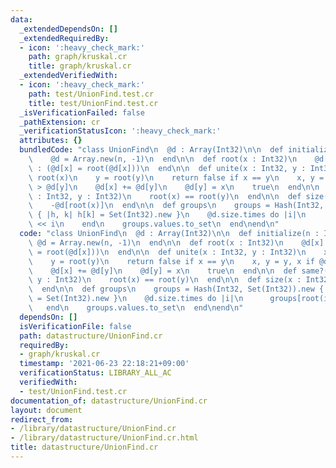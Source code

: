 ```yaml
---
data:
  _extendedDependsOn: []
  _extendedRequiredBy:
  - icon: ':heavy_check_mark:'
    path: graph/kruskal.cr
    title: graph/kruskal.cr
  _extendedVerifiedWith:
  - icon: ':heavy_check_mark:'
    path: test/UnionFind.test.cr
    title: test/UnionFind.test.cr
  _isVerificationFailed: false
  _pathExtension: cr
  _verificationStatusIcon: ':heavy_check_mark:'
  attributes: {}
  bundledCode: "class UnionFind\n  @d : Array(Int32)\n\n  def initialize(n : Int32)\n\
    \    @d = Array.new(n, -1)\n  end\n\n  def root(x : Int32)\n    @d[x] < 0 ? x\
    \ : (@d[x] = root(@d[x]))\n  end\n\n  def unite(x : Int32, y : Int32)\n    x =\
    \ root(x)\n    y = root(y)\n    return false if x == y\n    x, y = y, x if @d[x]\
    \ > @d[y]\n    @d[x] += @d[y]\n    @d[y] = x\n    true\n  end\n\n  def same?(x\
    \ : Int32, y : Int32)\n    root(x) == root(y)\n  end\n\n  def size(x : Int32)\n\
    \    -@d[root(x)]\n  end\n\n  def groups\n    groups = Hash(Int32, Set(Int32)).new\
    \ { |h, k| h[k] = Set(Int32).new }\n    @d.size.times do |i|\n      groups[root(i)]\
    \ << i\n    end\n    groups.values.to_set\n  end\nend\n"
  code: "class UnionFind\n  @d : Array(Int32)\n\n  def initialize(n : Int32)\n   \
    \ @d = Array.new(n, -1)\n  end\n\n  def root(x : Int32)\n    @d[x] < 0 ? x : (@d[x]\
    \ = root(@d[x]))\n  end\n\n  def unite(x : Int32, y : Int32)\n    x = root(x)\n\
    \    y = root(y)\n    return false if x == y\n    x, y = y, x if @d[x] > @d[y]\n\
    \    @d[x] += @d[y]\n    @d[y] = x\n    true\n  end\n\n  def same?(x : Int32,\
    \ y : Int32)\n    root(x) == root(y)\n  end\n\n  def size(x : Int32)\n    -@d[root(x)]\n\
    \  end\n\n  def groups\n    groups = Hash(Int32, Set(Int32)).new { |h, k| h[k]\
    \ = Set(Int32).new }\n    @d.size.times do |i|\n      groups[root(i)] << i\n \
    \   end\n    groups.values.to_set\n  end\nend\n"
  dependsOn: []
  isVerificationFile: false
  path: datastructure/UnionFind.cr
  requiredBy:
  - graph/kruskal.cr
  timestamp: '2021-06-23 22:18:21+09:00'
  verificationStatus: LIBRARY_ALL_AC
  verifiedWith:
  - test/UnionFind.test.cr
documentation_of: datastructure/UnionFind.cr
layout: document
redirect_from:
- /library/datastructure/UnionFind.cr
- /library/datastructure/UnionFind.cr.html
title: datastructure/UnionFind.cr
---
```

